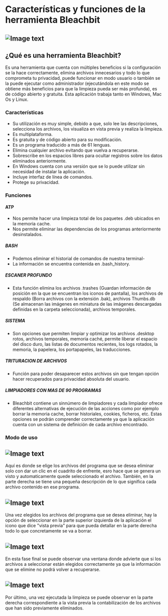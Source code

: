 # Características y funciones de la herramienta Bleachbit

##  ![Image text](https://imag.malavida.com/mvimgbig/download-fs/bleachbit-6234-0.jpg)


## ¿Qué es una herramienta Bleachbit?

Es una herramienta que cuenta con múltiples beneficios si la configuración se la hace
correctamente, elimina archivos innecesarios y todo lo que comprometa tu privacidad,
puede funcionar en modo usuario o también se la puede ejecutar como administrador
(ejecutándola en este modo se obtiene más beneficios para que la limpieza pueda ser
más profunda), es de código abierto y gratuita.
Esta aplicación trabaja tanto en Windows, Mac Os y Linux.

### Características

* Su utilización es muy simple, debido a que, solo lee las descripciones,
selecciona los archivos, los visualiza en vista previa y realiza la limpieza.
* Es multiplataforma.
* Es gratuita y de código abierto para su modificación.
* Es un programa traducido a más de 61 lenguas.
* Elimina cualquier archivo evitando que vuelva a recuperarse.
* Sobrescribe en los espacios libres para ocultar registros sobre los datos
eliminados anteriormente.
* En Windows cuenta con una versión que se lo puede utilizar sin necesidad de
instalar la aplicación.
* Incluye interfaz de línea de comandos.
* Protege su privacidad.

### Funciones

#### ATP

* Nos permite hacer una limpieza total de los paquetes .deb ubicados en la
memoria cache.
* Nos permite eliminar las dependencias de los programas anteriormente desinstalados.

##### BASH

* Podemos eliminar el historial de comandos de nuestra terminal-
* La información se encuentra contenida en .bash_history.

##### ESCANER PROFUNDO

* Esta función elimina los archivos .trashes (Guardan información de posición
en la que se encuentran los iconos de pantalla), los archivos de respaldo (Borra archivos
con la extensión .bak), archivos Thumbs.db (Se almacenan las imágenes en miniatura de
las imágenes descargadas definidas en la carpeta seleccionada), archivos temporales.

##### SISTEMA

* Son opciones que permiten limpiar y optimizar los archivos .desktop rotos,
archivos temporales, memoria caché, permite liberar el espacio del disco duro, las listas
de documentos recientes, los logs rotados, la memoria, la papelera, los portapapeles, las
traducciones.

##### TRITURACION DE ARCHIVOS

* Función para poder desaparecer estos archivos sin que tengan opción hacer
recuperados para privacidad absoluta del usuario.

##### LIMPIADORES CON MAS DE 90 PROGRAMAS

* Bleachbit contiene un sinnúmero de limpiadores y cada limpiador ofrece
diferentes alternativas de ejecución de las acciones como por ejemplo borrar la memoria
cache, borrar historiales, cookies, ficheros, etc. Estas opciones se podrán comprender
correctamente ya que la aplicación cuenta con un sistema de definición de cada archivo
encontrado.

### Modo de uso

## ![Image text](https://sc.filehippo.net/images/t_app-cover-m,f_auto/p/63fe40b6-9b28-11e6-b84c-00163ed833e7/138675837/bleachbit-2.png)

Aquí es donde se elige los archivos del programa que se desea eliminar solo con
dar un clic en el cuadrito de enfrente, esro hace que se genera un visto y automaticamente quede seleccionado el archivo.
También, en la parte derecha se tiene una pequeña descripción de lo que significa cada archivo contenido en ese programa.

##  ![Image text](https://imag.malavida.com/mvimgbig/download-fs/bleachbit-6234-3.jpg)

Una vez elegidos los archivos del programa que se desea eliminar, hay la
opción de seleccionar en la parte superior izquierda de la aplicación el icono que dice "vista previa" para que pueda detallar en la parte derecha todo lo que concretamente se va a borrar.

##  ![Image text](https://geekland.eu/wp-content/uploads/2013/02/bleachbit-elimnar-definitivamente.png)



En esta fase final se puede observar una ventana donde advierte que si los archivos a
seleccionar están elegidos correctamente ya que la información que se elimine no
podrá volver a recuperarse.

##  ![Image text](https://sc.filehippo.net/images/t_app-cover-m,f_auto/p/63fe40b6-9b28-11e6-b84c-00163ed833e7/138675837/bleachbit-2.jpg)

Por último, una vez ejecutada la limpieza se puede observar en la parte derecha correspondiente a la vista previa la
contabilización de los archivos que han sido previamente eliminados.

